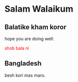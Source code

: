 # Salam Walaikum
<html>
<body>

<h2>Balatike kham koror</h2>
<p>hope you are doing well:</p>

<p style="color:red;">shob bala ni </p>

<div class="cities">
  <h2>Bangladesh</h2>
  <p>besh kori mas maro.</p>
</div>



